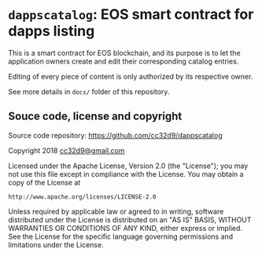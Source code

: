 # `dappscatalog`: EOS smart contract for dapps listing

This is a smart contract for EOS blockchain, and its purpose is to let
the application owners create and edit their corresponding catalog
entries.

Editing of every piece of content is only authorized by its respective
owner.

See more details in `docs/` folder of this repository.



## Souce code, license and copyright

Source code repository: https://github.com/cc32d9/dappscatalog

Copyright 2018 cc32d9@gmail.com

Licensed under the Apache License, Version 2.0 (the "License");
you may not use this file except in compliance with the License.
You may obtain a copy of the License at

    http://www.apache.org/licenses/LICENSE-2.0

Unless required by applicable law or agreed to in writing, software
distributed under the License is distributed on an "AS IS" BASIS,
WITHOUT WARRANTIES OR CONDITIONS OF ANY KIND, either express or implied.
See the License for the specific language governing permissions and
limitations under the License.
